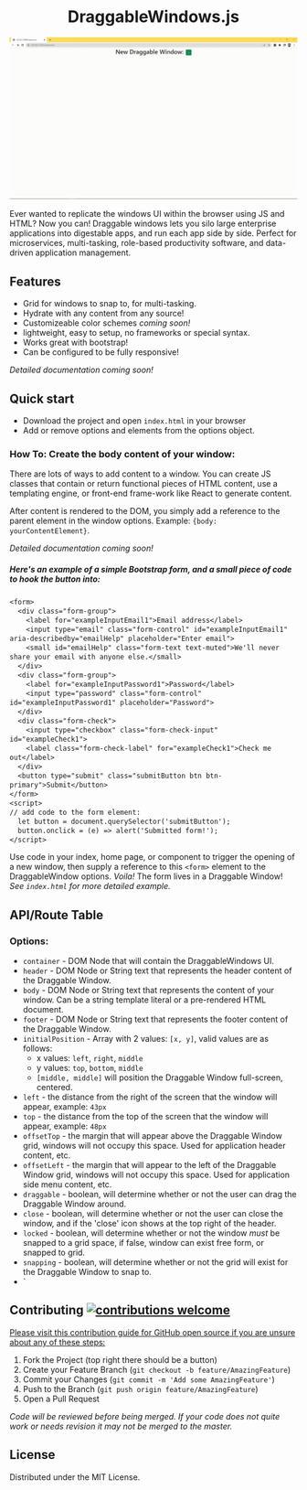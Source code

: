 <div align="center">
  <h1>DraggableWindows.js</h1>
</div>

  ![DraggableWindows v1.0.0](https://github.com/ctrachte/DraggableWindows/blob/6e93bbdc40c1453f34c06c2ee8864c3ce49183ca/2022-06-08%2018-33-46.gif)

<p align="left">
  Ever wanted to replicate the windows UI within the browser using JS and HTML? 
  Now you can! Draggable windows lets you silo large enterprise applications into digestable apps, and run each app side by side.
  Perfect for microservices, multi-tasking, role-based productivity software, and data-driven application management.
</p>

## Features
  - Grid for windows to snap to, for multi-tasking. 
  - Hydrate with any content from any source!
  - Customizeable color schemes *coming soon!*
  - lightweight, easy to setup, no frameworks or special syntax.
  - Works great with bootstrap! 
  - Can be configured to be fully responsive!

  *Detailed documentation coming soon!*

## Quick start

 - Download the project and open `index.html` in your browser
 - Add or remove options and elements from the options object. 

### How To: Create the body content of your window:
 There are lots of ways to add content to a window. You can create JS classes that contain or return functional pieces of HTML content, use a templating engine, or front-end frame-work like React to generate content.

 After content is rendered to the DOM, you simply add a reference to the parent element in the window options. Example: `{body: yourContentElement}`.

  *Detailed documentation coming soon!*

 ##### Here's an example of a simple Bootstrap form, and a small piece of code to hook the button into: 
  ```
  <form>
    <div class="form-group">
      <label for="exampleInputEmail1">Email address</label>
      <input type="email" class="form-control" id="exampleInputEmail1" aria-describedby="emailHelp" placeholder="Enter email">
      <small id="emailHelp" class="form-text text-muted">We'll never share your email with anyone else.</small>
    </div>
    <div class="form-group">
      <label for="exampleInputPassword1">Password</label>
      <input type="password" class="form-control" id="exampleInputPassword1" placeholder="Password">
    </div>
    <div class="form-check">
      <input type="checkbox" class="form-check-input" id="exampleCheck1">
      <label class="form-check-label" for="exampleCheck1">Check me out</label>
    </div>
    <button type="submit" class="submitButton btn btn-primary">Submit</button>
  </form>
  <script> 
  // add code to the form element:
    let button = document.querySelector('submitButton');
    button.onclick = (e) => alert('Submitted form!');
  </script>
 ```
  Use code in your index, home page, or component to trigger the opening of a new window, then supply a reference to this `<form>` element to the DraggableWindow options. 
  *Voila!* The form lives in a Draggable Window! *See `index.html` for more detailed example.*

## API/Route Table

### Options:
 - `container` - DOM Node that will contain the DraggableWindows UI.
 - `header` - DOM Node or String text that represents the header content of the Draggable Window. 
 - `body` - DOM Node or String text that represents the content of your window. Can be a string template literal or a pre-rendered HTML document.
 - `footer` - DOM Node or String text that represents the footer content of the Draggable Window.
 - `initialPosition` - Array with 2 values: `[x, y]`, valid values are as follows:
   - x values: `left`, `right`, `middle`
   - y values: `top`, `bottom`, `middle`
   - `[middle, middle]` will position the Draggable Window full-screen, centered.
 - `left` - the distance from the right of the screen that the window will appear, example: `43px`
 - `top` - the distance from the top of the screen that the window will appear, example: `48px`
 - `offsetTop` - the margin that will appear above the Draggable Window grid, windows will not occupy this space. Used for application header content, etc.
 - `offsetLeft` - the margin that will appear to the left of the Draggable Window grid, windows will not occupy this space. Used for application side menu content, etc.
 - `draggable` - boolean, will determine whether or not the user can drag the Draggable Window around.
 - `close` - boolean, will determine whether or not the user can close the window, and if the 'close' icon shows at the top right of the header.
 - `locked` - boolean, will determine whether or not the window *must* be snapped to a grid space, if false, window can exist free form, or snapped to grid.
 - `snapping` - boolean, will determine whether or not the grid will exist for the Draggable Window to snap to. 
 - `

## Contributing [![contributions welcome](https://img.shields.io/badge/contributions-welcome-brightgreen.svg?style=flat)](https://github.com/inessadl/readme/issues)

[Please visit this contribution guide for GitHub open source if you are unsure about any of these steps:](https://gist.github.com/Chaser324/ce0505fbed06b947d962)

1. Fork the Project (top right there should be a button)
2. Create your Feature Branch (`git checkout -b feature/AmazingFeature`)
3. Commit your Changes (`git commit -m 'Add some AmazingFeature'`)
4. Push to the Branch (`git push origin feature/AmazingFeature`)
5. Open a Pull Request 

*Code will be reviewed before being merged. If your code does not quite work or needs revision it may not be merged to the master.*

<!-- LICENSE -->
## License

Distributed under the MIT License. 

